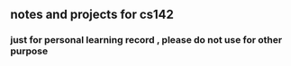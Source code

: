 ##  notes and projects for cs142

### just for personal  learning record , please do not use for other purpose







